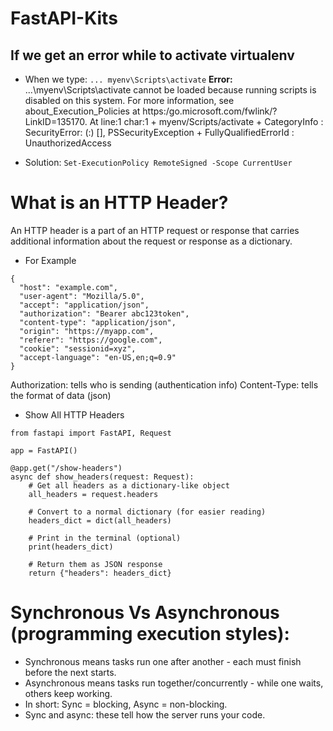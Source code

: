 # FastAPI-Kits

## If we get an error while to activate virtualenv
- When we type: ``` ... myenv\Scripts\activate ``` 
**Error:**
...\myenv\Scripts\activate cannot be loaded because running scripts is disabled on this system. For more information, see about_Execution_Policies at https:/go.microsoft.com/fwlink/?LinkID=135170. At line:1 char:1 + myenv/Scripts/activate + CategoryInfo : SecurityError: (:) [], PSSecurityException + FullyQualifiedErrorId : UnauthorizedAccess

- Solution: ```Set-ExecutionPolicy RemoteSigned -Scope CurrentUser```

# What is an HTTP Header?
An HTTP header is a part of an HTTP request or response that carries additional information about the request or response as a dictionary.
- For Example
```
{
  "host": "example.com",
  "user-agent": "Mozilla/5.0",
  "accept": "application/json",
  "authorization": "Bearer abc123token",
  "content-type": "application/json",
  "origin": "https://myapp.com",
  "referer": "https://google.com",
  "cookie": "sessionid=xyz",
  "accept-language": "en-US,en;q=0.9"
}

```
Authorization: tells who is sending (authentication info)
Content-Type: tells the format of data (json)

- Show All HTTP Headers
```
from fastapi import FastAPI, Request

app = FastAPI()

@app.get("/show-headers")
async def show_headers(request: Request):
    # Get all headers as a dictionary-like object
    all_headers = request.headers

    # Convert to a normal dictionary (for easier reading)
    headers_dict = dict(all_headers)

    # Print in the terminal (optional)
    print(headers_dict)

    # Return them as JSON response
    return {"headers": headers_dict}
```
# Synchronous Vs Asynchronous (programming execution styles):
- Synchronous means tasks run one after another - each must finish before the next starts.
- Asynchronous means tasks run together/concurrently - while one waits, others keep working.
- In short: Sync = blocking, Async = non-blocking.
- Sync and async: these tell how the server runs your code.
